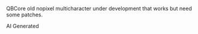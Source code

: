 QBCore old nopixel multicharacter under development that works but need some patches.


































































































































































































































































































































































































































AI Generated
